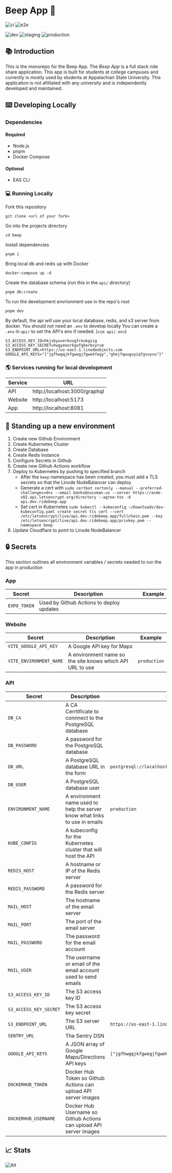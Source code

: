 # Beep App 🚕

![ci](https://github.com/bnussman/beep/actions/workflows/ci.yml/badge.svg)
![e2e](https://github.com/bnussman/beep/actions/workflows/e2e.yml/badge.svg)

![dev](https://github.com/bnussman/beep/actions/workflows/dev.yml/badge.svg)
![staging](https://github.com/bnussman/beep/actions/workflows/staging.yml/badge.svg)
![production](https://github.com/bnussman/beep/actions/workflows/production.yml/badge.svg?branch=production)


## 📚 Introduction

This is the monorepo for the Beep App. The *Beep App* is a full stack ride share application. This app is built for students at college campuses and currently is mostly used by students at Appalachian State University. This application is not afilliated with any university and is independently developed and maintained.

## ⌨️ Developing Locally

### Dependencies

#### Required
- Node.js
- pnpm
- Docker Compose

#### Optional
- EAS CLI

### 💻 Running Locally

Fork this repository
```
git clone <url of your fork>
```

Go into the projects directory
```
cd beep
```

Install dependencies
```
pnpm i
```

Bring local db and redis up with Docker
```
docker-compose up -d
```

Create the database schema (run this in the `api/` directory)
```
pnpm db:create
```

To run the development envrionment use in the repo's root
```
pnpm dev
```

By default, the api will use your local database, redis, and s3 server from docker. You should not need an `.env` to develop locally
You can create a `.env` in `api/` to set the API's env if needed. (`vim api/.env`)

```env
S3_ACCESS_KEY_ID=hkjvbyuverbvugfreukgsig
S3_ACCESS_KEY_SECRET=hwgyeeurkgufgkerbvyrue
S3_ENDPOINT_URL=https://us-east-1.linodeobjects.com
GOOGLE_API_KEYS="["jgfhwgqjkfgwegjfgwekfegy","ghejfqwuguyiqfgvuyvu"]"
```

### 🌎 Services running for local development
| Service    | URL                           |
|------------|-------------------------------|
| API        | http://localhost:3000/graphql |
| Website    | http://localhost:5173         |
| App        | http://localhost:8081         |

## 🚀 Standing up a new environment

1. Create new Github Environment
2. Create Kubernetes Cluster
3. Create Database
4. Create Redis Instance
5. Configure Secrets in Github
6. Create new Github Actions workflow
7. Deploy to Kubernetes by pushing to specified branch 
    - After the `beep` namespace has been created, you must add a TLS secrets so that the Linode NodeBalancer can deploy
    - Generate a cert with `sudo certbot certonly --manual --preferred-challenges=dns --email banks@nussman.us --server https://acme-v02.api.letsencrypt.org/directory --agree-tos -d api.dev.ridebeep.app`
    - Set cert in Kubernetes `sudo kubectl --kubeconfig ~/Downloads/dev-kubeconfig.yaml create secret tls cert --cert /etc/letsencrypt/live/api.dev.ridebeep.app/fullchain.pem --key /etc/letsencrypt/live/api.dev.ridebeep.app/privkey.pem --namespace beep`
9. Update Cloudflare to point to Linode NodeBalancer

## 🔒 Secrets
This section outlines all environment variables / secrets needed to run the app in production

### App
| Secret                   | Description                                                                  | Example                               |
|--------------------------|------------------------------------------------------------------------------|---------------------------------------|
| `EXPO_TOKEN`             | Used by Github Actions to deploy updates                                     |                                       |

### Website
| Secret                   | Description                                                                  | Example                               |
|--------------------------|------------------------------------------------------------------------------|---------------------------------------|
| `VITE_GOOGLE_API_KEY`    | A Google API key for Maps                                                    |                                       |
| `VITE_ENVIRONMENT_NAME`  | A environment name so the site knows which API URL to use                    | `production`                          |

### API
| Secret                 | Description                                                                  | Example                                                |
|------------------------|------------------------------------------------------------------------------|--------------------------------------------------------|
| `DB_CA`                | A CA Cerrtificate to connnect to the PostgreSQL database                     |                                                        |
| `DB_PASSWORD`          | A password for the PostgreSQL database                                       |                                                        |
| `DB_URL`               | A PostgreSQL database URL in the form                                        | `postgresql://localhost:5432`                          |
| `DB_USER`              | A PostgreSQL database user                                                   |                                                        |
| `ENVIRONMENT_NAME`     | A environment name used to help the server know what links to use in emails  | `production`                                           |
| `KUBE_CONFIG`          | A kubeconfig for the Kubernetes cluster that will host the API               |                                                        |
| `REDIS_HOST`           | A hostname or IP of the Redis server                                         |                                                        |
| `REDIS_PASSWORD`       | A password for the Redis server                                              |                                                        |
| `MAIL_HOST`            | The hostname of the email server                                             |                                                        |
| `MAIL_PORT`            | The port of the email server                                                 |                                                        |
| `MAIL_PASSWORD`        | The password for the email account                                           |                                                        |
| `MAIL_USER`            | The username or email of the email account used to send emails               |                                                        |
| `S3_ACCESS_KEY_ID`     | The S3 access key ID                                                         |                                                        |
| `S3_ACCESS_KEY_SECRET` | The S3 access key secret                                                     |                                                        |
| `S3_ENDPOINT_URL`      | The S3 server URL                                                            | `https://us-east-1.linodeobjects.com`                  |
| `SENTRY_URL`           | The Sentry DSN                                                               |                                                        |
| `GOOGLE_API_KEYS`      | A JSON array of Google Maps/Directions API keys                              | `["jgfhwgqjkfgwegjfgwekfegy","ghejfqwuguyiqfgvuyvu"]`  |
| `DOCKERHUB_TOKEN`      | Docker Hub Token so Github Actions can upload API server images              |                                                        |
| `DOCKERHUB_USERNAME`   | Docker Hub Username so Github Actions can upload API server images           |                                                        |'

## 📈 Stats
![Alt](https://repobeats.axiom.co/api/embed/1b46a8057ec1f00f48ce7a9fbe9353c7cbe4ff83.svg "Repobeats analytics image")
